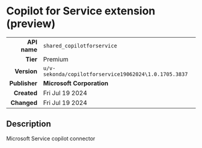 # Copilot for Service extension (preview)
| | |
|-:|-|
|**API name**|`shared_copilotforservice`|
|**Tier**|Premium|
|**Version**|`u/v-sekonda/copilotforservice19062024\1.0.1705.3837`|
|**Publisher**|**Microsoft Corporation**|
|**Created**|Fri Jul 19 2024|
|**Changed**|Fri Jul 19 2024|

## Description
Microsoft Service copilot connector
